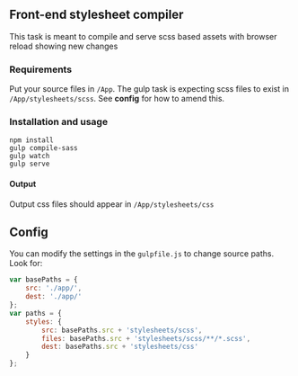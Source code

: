 ## Front-end stylesheet compiler

This task is meant to compile and serve scss based assets with browser reload showing new changes

### Requirements

Put your source files in `/App`. The gulp task is expecting scss files to exist in `/App/stylesheets/scss`. See **config** for how to amend this.

### Installation and usage

```
npm install
gulp compile-sass
gulp watch
gulp serve
```

#### Output

Output css files should appear in `/App/stylesheets/css`

## Config

You can modify the settings in the `gulpfile.js` to change source paths. Look for:

```javascript
var basePaths = {
    src: './app/',
    dest: './app/'
};
var paths = {
    styles: {
        src: basePaths.src + 'stylesheets/scss',
        files: basePaths.src + 'stylesheets/scss/**/*.scss',
        dest: basePaths.src + 'stylesheets/css'
    }
};
```